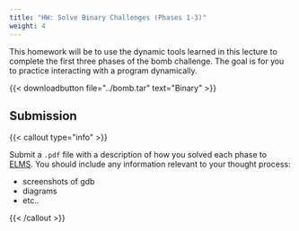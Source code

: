 ```yaml
---
title: "HW: Solve Binary Challenges (Phases 1-3)"
weight: 4
---
```


This homework will be to use the dynamic tools learned in this lecture to
complete the first three phases of the bomb challenge. The goal is for you to
practice interacting with a program dynamically.

{{< downloadbutton file="../bomb.tar" text="Binary" >}}

## Submission

{{< callout type="info" >}}

Submit a `.pdf` file with a description of how you solved each phase to
[ELMS](https://umd.instructure.com/courses/1374508/assignments). You should
include any information relevant to your thought process:

- screenshots of gdb
- diagrams
- etc..

{{< /callout >}}
